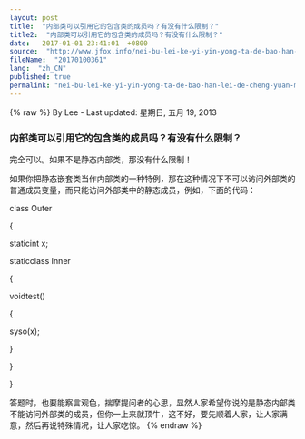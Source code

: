 ```yaml
---
layout: post
title:  "内部类可以引用它的包含类的成员吗？有没有什么限制？"
title2:  "内部类可以引用它的包含类的成员吗？有没有什么限制？"
date:   2017-01-01 23:41:01  +0800
source:  "http://www.jfox.info/nei-bu-lei-ke-yi-yin-yong-ta-de-bao-han-lei-de-cheng-yuan-ma-you-mei-you-shen-me-xian-zhi.html"
fileName:  "20170100361"
lang:  "zh_CN"
published: true
permalink: "nei-bu-lei-ke-yi-yin-yong-ta-de-bao-han-lei-de-cheng-yuan-ma-you-mei-you-shen-me-xian-zhi.html"
---
```

{% raw %}
By Lee - Last updated: 星期日, 五月 19, 2013

### 内部类可以引用它的包含类的成员吗？有没有什么限制？

完全可以。如果不是静态内部类，那没有什么限制！

如果你把静态嵌套类当作内部类的一种特例，那在这种情况下不可以访问外部类的普通成员变量，而只能访问外部类中的静态成员，例如，下面的代码：

class Outer

{

staticint x;

staticclass Inner

{

voidtest()

{

syso(x);

}

}

}

答题时，也要能察言观色，揣摩提问者的心思，显然人家希望你说的是静态内部类不能访问外部类的成员，但你一上来就顶牛，这不好，要先顺着人家，让人家满意，然后再说特殊情况，让人家吃惊。
{% endraw %}